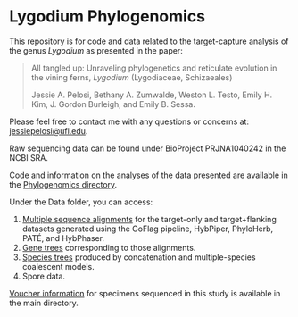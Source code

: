 # Lygodium Phylogenomics 

This repository is for code and data related to the target-capture analysis of the genus <i>Lygodium</i> as presented in the paper: 

>All tangled up: Unraveling phylogenetics and reticulate evolution in the vining ferns, <i>Lygodium</i> (Lygodiaceae, Schizaeales)
>
>Jessie A. Pelosi, Bethany A. Zumwalde, Weston L. Testo, Emily H. Kim, J. Gordon Burleigh, and Emily B. Sessa. 

Please feel free to contact me with any questions or concerns at: jessiepelosi@ufl.edu. 

Raw sequencing data can be found under BioProject PRJNA1040242 in the NCBI SRA. 

Code and information on the analyses of the data presented are available in the [Phylogenomics directory](https://github.com/jessiepelosi/LygoPhylo/tree/main/Phylogenomics). 

Under the Data folder, you can access: 
1. [Multiple sequence alignments](https://github.com/jessiepelosi/LygoPhylo/tree/main/Data/MultipleSequenceAligns) for the target-only and target+flanking datasets generated using the GoFlag pipeline, HybPiper, PhyloHerb, PATÉ, and HybPhaser. 
2. [Gene trees](https://github.com/jessiepelosi/LygoPhylo/tree/main/Data/trees/gene_trees) corresponding to those alignments.
3. [Species trees](https://github.com/jessiepelosi/LygoPhylo/tree/main/Data/trees/species_trees) produced by concatenation and multiple-species coalescent models.
4. Spore data.

  
[Voucher information](https://github.com/jessiepelosi/LygoPhylo/blob/main/Voucher_Info.csv) for specimens sequenced in this study is available in the main directory. 
